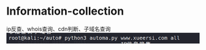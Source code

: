 # Information-collection
ip反查、whois查询、cdn判断、子域名查询
![usage](https://github.com/Jeze-T/Information-collection/blob/main/usage.png)
